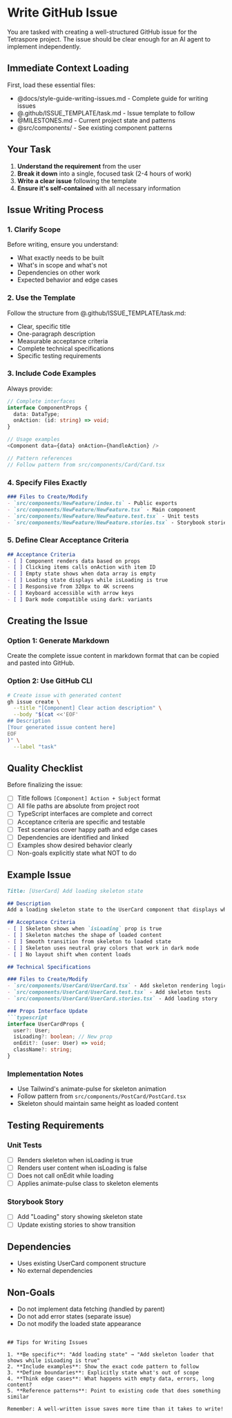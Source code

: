 # Write GitHub Issue

You are tasked with creating a well-structured GitHub issue for the Tetraspore project. The issue should be clear enough for an AI agent to implement independently.

## Immediate Context Loading

First, load these essential files:
- @docs/style-guide-writing-issues.md - Complete guide for writing issues
- @.github/ISSUE_TEMPLATE/task.md - Issue template to follow
- @MILESTONES.md - Current project state and patterns
- @src/components/ - See existing component patterns

## Your Task

1. **Understand the requirement** from the user
2. **Break it down** into a single, focused task (2-4 hours of work)
3. **Write a clear issue** following the template
4. **Ensure it's self-contained** with all necessary information

## Issue Writing Process

### 1. Clarify Scope
Before writing, ensure you understand:
- What exactly needs to be built
- What's in scope and what's not
- Dependencies on other work
- Expected behavior and edge cases

### 2. Use the Template
Follow the structure from @.github/ISSUE_TEMPLATE/task.md:
- Clear, specific title
- One-paragraph description
- Measurable acceptance criteria
- Complete technical specifications
- Specific testing requirements

### 3. Include Code Examples
Always provide:
```typescript
// Complete interfaces
interface ComponentProps {
  data: DataType;
  onAction: (id: string) => void;
}

// Usage examples
<Component data={data} onAction={handleAction} />

// Pattern references
// Follow pattern from src/components/Card/Card.tsx
```

### 4. Specify Files Exactly
```markdown
### Files to Create/Modify
- `src/components/NewFeature/index.ts` - Public exports
- `src/components/NewFeature/NewFeature.tsx` - Main component
- `src/components/NewFeature/NewFeature.test.tsx` - Unit tests
- `src/components/NewFeature/NewFeature.stories.tsx` - Storybook stories
```

### 5. Define Clear Acceptance Criteria
```markdown
## Acceptance Criteria
- [ ] Component renders data based on props
- [ ] Clicking items calls onAction with item ID
- [ ] Empty state shows when data array is empty
- [ ] Loading state displays while isLoading is true
- [ ] Responsive from 320px to 4K screens
- [ ] Keyboard accessible with arrow keys
- [ ] Dark mode compatible using dark: variants
```

## Creating the Issue

### Option 1: Generate Markdown
Create the complete issue content in markdown format that can be copied and pasted into GitHub.

### Option 2: Use GitHub CLI
```bash
# Create issue with generated content
gh issue create \
  --title "[Component] Clear action description" \
  --body "$(cat <<'EOF'
## Description
[Your generated issue content here]
EOF
)" \
  --label "task"
```

## Quality Checklist

Before finalizing the issue:
- [ ] Title follows `[Component] Action + Subject` format
- [ ] All file paths are absolute from project root
- [ ] TypeScript interfaces are complete and correct
- [ ] Acceptance criteria are specific and testable
- [ ] Test scenarios cover happy path and edge cases
- [ ] Dependencies are identified and linked
- [ ] Examples show desired behavior clearly
- [ ] Non-goals explicitly state what NOT to do

## Example Issue

```markdown
Title: [UserCard] Add loading skeleton state

## Description
Add a loading skeleton state to the UserCard component that displays while user data is being fetched. This improves perceived performance and prevents layout shift.

## Acceptance Criteria
- [ ] Skeleton shows when `isLoading` prop is true
- [ ] Skeleton matches the shape of loaded content
- [ ] Smooth transition from skeleton to loaded state
- [ ] Skeleton uses neutral gray colors that work in dark mode
- [ ] No layout shift when content loads

## Technical Specifications

### Files to Create/Modify
- `src/components/UserCard/UserCard.tsx` - Add skeleton rendering logic
- `src/components/UserCard/UserCard.test.tsx` - Add skeleton tests
- `src/components/UserCard/UserCard.stories.tsx` - Add loading story

### Props Interface Update
```typescript
interface UserCardProps {
  user?: User;
  isLoading?: boolean; // New prop
  onEdit?: (user: User) => void;
  className?: string;
}
```

### Implementation Notes
- Use Tailwind's animate-pulse for skeleton animation
- Follow pattern from `src/components/PostCard/PostCard.tsx`
- Skeleton should maintain same height as loaded content

## Testing Requirements

### Unit Tests
- [ ] Renders skeleton when isLoading is true
- [ ] Renders user content when isLoading is false
- [ ] Does not call onEdit while loading
- [ ] Applies animate-pulse class to skeleton elements

### Storybook Story
- [ ] Add "Loading" story showing skeleton state
- [ ] Update existing stories to show transition

## Dependencies
- Uses existing UserCard component structure
- No external dependencies

## Non-Goals
- Do not implement data fetching (handled by parent)
- Do not add error states (separate issue)
- Do not modify the loaded state appearance
```

## Tips for Writing Issues

1. **Be specific**: "Add loading state" → "Add skeleton loader that shows while isLoading is true"
2. **Include examples**: Show the exact code pattern to follow
3. **Define boundaries**: Explicitly state what's out of scope
4. **Think edge cases**: What happens with empty data, errors, long content?
5. **Reference patterns**: Point to existing code that does something similar

Remember: A well-written issue saves more time than it takes to write!